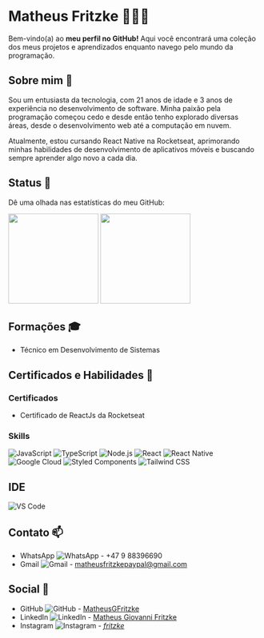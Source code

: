 # Matheus Fritzke 🧑🏼‍💻

Bem-vindo(a) ao **meu perfil no GitHub!** Aqui você encontrará uma coleção dos meus projetos e aprendizados enquanto navego pelo mundo da programação.

## Sobre mim 🌟

Sou um entusiasta da tecnologia, com 21 anos de idade e 3 anos de experiência no desenvolvimento de software. Minha paixão pela programação começou cedo e desde então tenho explorado diversas áreas, desde o desenvolvimento web até a computação em nuvem.

Atualmente, estou cursando React Native na Rocketseat, aprimorando minhas habilidades de desenvolvimento de aplicativos móveis e buscando sempre aprender algo novo a cada dia.

## Status 🎯

Dê uma olhada nas estatísticas do meu GitHub:

<div> 
<img height="180em" src="https://github-readme-stats.vercel.app/api?username=MatheusGFritzke&theme=dark&show_icons=true">
<img height="180em" src="https://github-readme-stats.vercel.app/api/top-langs/?username=MatheusGFritzke&hide=html&layout=compact&theme=dark">
</div>

## Formações 🎓

- Técnico em Desenvolvimento de Sistemas

## Certificados e Habilidades 🚀

### Certificados

- Certificado de ReactJs da Rocketseat

### Skills

![JavaScript](https://img.shields.io/badge/JavaScript-F7DF1E?style=for-the-badge&logo=javascript&logoColor=black)
![TypeScript](https://img.shields.io/badge/TypeScript-007ACC?style=for-the-badge&logo=typescript&logoColor=white)
![Node.js](https://img.shields.io/badge/Node.js-43853D?style=for-the-badge&logo=node.js&logoColor=white)
![React](https://img.shields.io/badge/React-20232A?style=for-the-badge&logo=react&logoColor=61DAFB)
![React Native](https://img.shields.io/badge/React_Native-20232A?style=for-the-badge&logo=react&logoColor=61DAFB)
![Google Cloud](https://img.shields.io/badge/Google_Cloud-4285F4?style=for-the-badge&logo=google-cloud&logoColor=white)
![Styled Components](https://img.shields.io/badge/styled--components-DB7093?style=for-the-badge&logo=styled-components&logoColor=white)
![Tailwind CSS](https://img.shields.io/badge/Tailwind_CSS-38B2AC?style=for-the-badge&logo=tailwind-css&logoColor=white)

## IDE

![VS Code](https://img.shields.io/badge/-Visual%20Studio%20Code-333333?style=flat&logo=visual-studio-code&logoColor=007ACC)

## Contato 📫

- WhatsApp ![WhatsApp](https://img.shields.io/badge/WhatsApp-25D366?style=for-the-badge&logo=whatsapp&logoColor=white) - +47 9 88396690
- Gmail ![Gmail](https://img.shields.io/badge/Gmail-D14836?style=for-the-badge&logo=gmail&logoColor=white) - matheusfritzkepaypal@gmail.com

## Social 🔗

- GitHub ![GitHub](https://img.shields.io/badge/GitHub-100000?style=for-the-badge&logo=github&logoColor=white) - [MatheusGFritzke](https://github.com/MatheusGFritzke)
- LinkedIn ![LinkedIn](https://img.shields.io/badge/LinkedIn-0077B5?style=for-the-badge&logo=linkedin&logoColor=white) - [Matheus Giovanni Fritzke](https://www.linkedin.com/in/matheus-giovanni-fritzke-2575b6196/)
- Instagram ![Instagram](https://img.shields.io/badge/Instagram-E4405F?style=for-the-badge&logo=instagram&logoColor=white) - [_fritzke_](https://www.instagram.com/_fritzke/)
